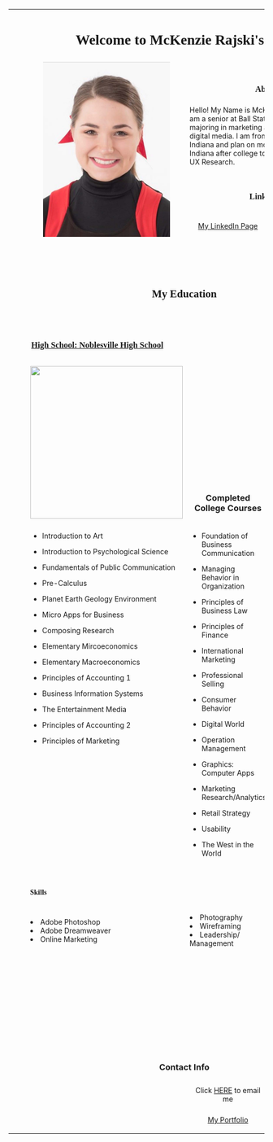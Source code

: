 <!doctype html>
<html>
<head>
<meta charset="UTF-8">
<title>McKenzie Rajski's Bio</title>
</head>

<body>
<table width="1000" border="0" align="center">
  <tbody>
    <tr>
      <td height="95" colspan="8" align="center"><h1>&nbsp;<span style="font-family: Baskerville, 'Palatino Linotype', Palatino, 'Century Schoolbook L', 'Times New Roman', serif">Welcome to McKenzie Rajski's Page</span></h1></td>
    </tr>
    <tr>
      <td colspan="2">&nbsp;</td>
      <td width="312" rowspan="6" align="center"><img src="MCKENZIE.jpg" width="250" height="344" alt=""></td>
      <td colspan="5">&nbsp;</td>
    </tr>
    <tr>
      <td width="1">&nbsp;</td>
      <td width="1">&nbsp;</td>
      <td colspan="5" align="center" style="font-family: Baskerville, 'Palatino Linotype', Palatino, 'Century Schoolbook L', 'Times New Roman', serif"><h3>About Me</h3></td>
    </tr>
    <tr>
      <td height="108" rowspan="4">&nbsp;</td>
      <td rowspan="4">&nbsp;</td>
      <td height="109" colspan="2">Hello! My Name is McKenzie Rajski and I am a senior at Ball State University. I am majoring in marketing and minoring in digital media. I am from Noblesville, Indiana and plan on moving further out of Indiana after college to pursue a career in UX Research. </td>
      <td colspan="3" rowspan="4">&nbsp;</td>
    </tr>
    <tr>
      <td height="17" colspan="2">&nbsp;</td>
    </tr>
    <tr>
      <td height="17" colspan="2" align="center" style="font-family: Baskerville, 'Palatino Linotype', Palatino, 'Century Schoolbook L', 'Times New Roman', serif"><h3>Links</h3></td>
    </tr>
    <tr>
      <td width="337" height="50" align="center"><a href="https://www.linkedin.com/in/mckenzie-rajski-71731819b/" target="new">My LinkedIn Page</a></td>
      <td width="309" align="center"><a href="https://www.bsu.edu/academics/collegesanddepartments/mcob" target="new">Ball State Miller College of Business</a></td>
    </tr>
    <tr>
      <td height="56" colspan="8">&nbsp;</td>
    </tr>
    <tr>
      <td colspan="8" align="center"><h2 style="font-family: Baskerville, 'Palatino Linotype', Palatino, 'Century Schoolbook L', 'Times New Roman', serif">My Education</h2></td>
    </tr>
    <tr>
      <td colspan="8">&nbsp;</td>
    </tr>
    <tr>
      <td colspan="3" align="center"><h3 style="font-family: Baskerville, 'Palatino Linotype', Palatino, 'Century Schoolbook L', 'Times New Roman', serif"><a href="https://www.noblesvilleschools.org/domain/8" target="new">High School: Noblesville High School</a></h3></td>
      <td>&nbsp;</td>
      <td colspan="4" align="center"><h3 style="font-family: Baskerville, 'Palatino Linotype', Palatino, 'Century Schoolbook L', 'Times New Roman', serif"><a href="https://www.bsu.edu/" target="new">College: Ball State University</a></h3></td>
    </tr>
    <tr>
      <td rowspan="3">&nbsp;</td>
      <td rowspan="3">&nbsp;</td>
      <td rowspan="2" align="center" valign="top"><img src="https://github.com/msrajski/msrajski/pull/3/#issue-805751434" width="300" height="300" alt=""/></td>
      <td height="221" align="center">&nbsp;</td>
      <td rowspan="2" align="center" valign="top"><img src="https://github.com/msrajski/msrajski/blob/main/ballstateuniversity.jpg" width="300" height="300" alt=""/></td>
      <td colspan="3" rowspan="3">&nbsp;</td>
    </tr>
    <tr>
      <td height="45" align="center"><h3>Completed College Courses</h3></td>
    </tr>
    <tr>
      <td align="left" valign="top"><ul>
        <li>Introduction to Art</li>
      </ul>
        <ul>
          <li>Introduction to Psychological Science</li>
        </ul>
        <ul>
          <li>Fundamentals of Public Communication</li>
        </ul>
        <ul>
          <li>Pre-Calculus</li>
        </ul>
        <ul>
          <li>Planet Earth Geology Environment</li>
        </ul>
        <ul>
          <li>Micro Apps for Business</li>
        </ul>
        <ul>
          <li>Composing Research</li>
        </ul>
        <ul>
          <li>Elementary Mircoeconomics</li>
        </ul>
        <ul>
          <li>Elementary Macroeconomics</li>
        </ul>
        <ul>
          <li>Principles of Accounting 1</li>
        </ul>
        <ul>
          <li>Business Information Systems</li>
        </ul>
        <ul>
          <li>The Entertainment Media</li>
        </ul>
        <ul>
          <li>Principles of Accounting 2</li>
        </ul>
        <ul>
          <li>Principles of Marketing</li>
      </ul></td>
      <td height="532" valign="top"><ul>
        <li>Foundation of Business Communication</li>
      </ul>
        <ul>
          <li>Managing Behavior in Organization</li>
        </ul>
        <ul>
          <li>Principles of Business Law</li>
        </ul>
        <ul>
          <li>Principles of Finance</li>
        </ul>
        <ul>
          <li>International Marketing</li>
        </ul>
        <ul>
          <li>Professional Selling</li>
        </ul>
        <ul>
          <li>Consumer Behavior</li>
        </ul>
        <ul>
          <li>Digital World</li>
        </ul>
        <ul>
          <li>Operation Management</li>
        </ul>
        <ul>
          <li>Graphics: Computer Apps</li>
        </ul>
        <ul>
          <li>Marketing Research/Analytics</li>
        </ul>
        <ul>
          <li>Retail Strategy</li>
        </ul>
        <ul>
          <li>Usability</li>
        </ul>
        <ul>
          <li>The West in the World</li>
        </ul>
      </td>
      <td align="left" valign="top"><ul>
        <li>Principles of Finance</li>
      </ul>
        <ul>
          <li>Brief Calculus</li>
        </ul>
        <ul>
          <li>Interactivity Design</li>
        </ul>
        <ul>
          <li>Social Media Markeing</li>
        </ul>
        <ul>
          <li>Marketing Strategy</li>
        </ul>
        <ul>
          <li>Intro to Photo Storytelling</li>
        </ul>
        <ul>
          <li>Web Design</li>
        </ul>
        <ul>
          <li>Product Management</li>
        </ul>
        <ul>
          <li>Design Thinking</li>
        </ul>
        <ul>
          <li>Executing Social Media Marketing</li>
        </ul>
        <ul>
          <li>Business Policy and Strategic Management</li>
      </ul></td>
    </tr>
    <tr>
      <td>&nbsp;</td>
      <td>&nbsp;</td>
      <td>&nbsp;</td>
      <td colspan="2">&nbsp;</td>
      <td width="1">&nbsp;</td>
      <td width="1">&nbsp;</td>
      <td width="4">&nbsp;</td>
    </tr>
    <tr>
      <td>&nbsp;</td>
      <td>&nbsp;</td>
      <td><h4 style="font-family: Baskerville, 'Palatino Linotype', Palatino, 'Century Schoolbook L', 'Times New Roman', serif">Skills</h4></td>
      <td colspan="2">&nbsp;</td>
      <td>&nbsp;</td>
      <td>&nbsp;</td>
      <td>&nbsp;</td>
    </tr>
    <tr>
      <td>&nbsp;</td>
      <td>&nbsp;</td>
      <td><li>Adobe Photoshop</li>
        <li>Adobe Dreamweaver</li>
        <li>Online Marketing</li>
        &nbsp;</td>
      <td><li>Photography</li>
        <li>Wireframing</li>
        <li>Leadership/ Management</li>
        &nbsp;</td>
      <td><li>Information Architecture</li>
        <li>Visual Communication</li>
        <li>Prototyping</li>
        &nbsp;</td>
      <td colspan="3">&nbsp;</td>
    </tr>
    <tr>
      <td height="58">&nbsp;</td>
      <td>&nbsp;</td>
      <td>&nbsp;</td>
      <td colspan="2" align="center">&nbsp;</td>
      <td colspan="3">&nbsp;</td>
    </tr>
    <tr>
      <td height="8" colspan="8" align="center"><h4>&nbsp;</h4></td>
    </tr>
    <tr>
      <td height="9" colspan="8" align="center"><ul>
      </ul></td>
    </tr>
    <tr>
      <td height="23" colspan="8" align="center">&nbsp;</td>
    </tr>
    <tr>
      <td height="11" colspan="8" align="center"><h3>Contact Info</h3></td>
    </tr>
    <tr>
    </tr>
    <tr>
      <td height="67" colspan="3" rowspan="2" align="center"></td>
      <td height="44" align="center">Click <a href="mailto:msrajski@bsu.edu" target="new">HERE</a> to email me</td>
      <td colspan="4" rowspan="2">&nbsp;</td>
    </tr>
    <tr>
      <td align="center"><p><a href="https://www.mckenziesiera.com" target="new">My Portfolio</a></p></td>
    </tr>
  </tbody>
</table>
</body>
</html>
